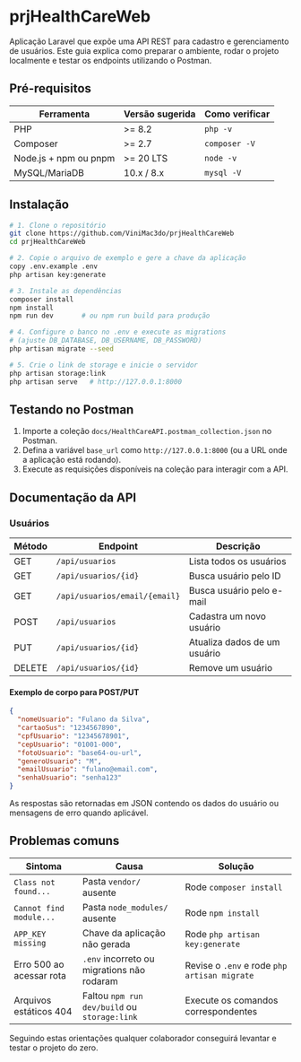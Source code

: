 # prjHealthCareWeb

Aplicação Laravel que expõe uma API REST para cadastro e gerenciamento de usuários.
Este guia explica como preparar o ambiente, rodar o projeto localmente e testar
os endpoints utilizando o Postman.

## Pré-requisitos

| Ferramenta             | Versão sugerida | Como verificar |
| ---------------------- | --------------- | -------------- |
| PHP                    | \>= 8.2         | `php -v`       |
| Composer               | \>= 2.7         | `composer -V`  |
| Node.js + npm ou pnpm  | \>= 20 LTS      | `node -v`      |
| MySQL/MariaDB          | 10.x / 8.x      | `mysql -V`     |

## Instalação

```bash
# 1. Clone o repositório
git clone https://github.com/ViniMac3do/prjHealthCareWeb
cd prjHealthCareWeb

# 2. Copie o arquivo de exemplo e gere a chave da aplicação
copy .env.example .env
php artisan key:generate

# 3. Instale as dependências
composer install
npm install
npm run dev       # ou npm run build para produção

# 4. Configure o banco no .env e execute as migrations
# (ajuste DB_DATABASE, DB_USERNAME, DB_PASSWORD)
php artisan migrate --seed

# 5. Crie o link de storage e inicie o servidor
php artisan storage:link
php artisan serve   # http://127.0.0.1:8000
```

## Testando no Postman

1. Importe a coleção `docs/HealthCareAPI.postman_collection.json` no Postman.
2. Defina a variável `base_url` como `http://127.0.0.1:8000` (ou a URL onde a aplicação está rodando).
3. Execute as requisições disponíveis na coleção para interagir com a API.

## Documentação da API

### Usuários

| Método | Endpoint                         | Descrição                    |
| ------ | -------------------------------- | ---------------------------- |
| GET    | `/api/usuarios`                  | Lista todos os usuários      |
| GET    | `/api/usuarios/{id}`             | Busca usuário pelo ID        |
| GET    | `/api/usuarios/email/{email}`    | Busca usuário pelo e-mail    |
| POST   | `/api/usuarios`                  | Cadastra um novo usuário     |
| PUT    | `/api/usuarios/{id}`             | Atualiza dados de um usuário |
| DELETE | `/api/usuarios/{id}`             | Remove um usuário            |

#### Exemplo de corpo para POST/PUT

```json
{
  "nomeUsuario": "Fulano da Silva",
  "cartaoSus": "1234567890",
  "cpfUsuario": "12345678901",
  "cepUsuario": "01001-000",
  "fotoUsuario": "base64-ou-url",
  "generoUsuario": "M",
  "emailUsuario": "fulano@email.com",
  "senhaUsuario": "senha123"
}
```

As respostas são retornadas em JSON contendo os dados do usuário ou mensagens de erro quando aplicável.

## Problemas comuns

| Sintoma                       | Causa                                     | Solução                          |
| ----------------------------- | ----------------------------------------- | -------------------------------- |
| `Class not found...`          | Pasta `vendor/` ausente                   | Rode `composer install`          |
| `Cannot find module...`       | Pasta `node_modules/` ausente             | Rode `npm install`               |
| `APP_KEY missing`             | Chave da aplicação não gerada             | Rode `php artisan key:generate`  |
| Erro 500 ao acessar rota      | `.env` incorreto ou migrations não rodaram| Revise o `.env` e rode `php artisan migrate` |
| Arquivos estáticos 404        | Faltou `npm run dev/build` ou `storage:link` | Execute os comandos correspondentes |

Seguindo estas orientações qualquer colaborador conseguirá levantar e testar o projeto do zero.
